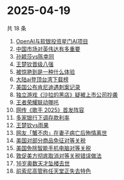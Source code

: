 # 2025-04-19

共 18 条

<!-- BEGIN ZHIHUSEARCH -->
<!-- 最后更新时间 Sat Apr 19 2025 22:14:06 GMT+0800 (China Standard Time) -->

1. [OpenAI与软银投资星门AI项目](https://www.zhihu.com/search?q=OpenAI与软银投资星门AI项目)
1. [中国市场对英伟达有多重要](https://www.zhihu.com/search?q=中国市场对英伟达有多重要)
1. [孙颖莎vs陈幸同](https://www.zhihu.com/search?q=孙颖莎vs陈幸同)
1. [王楚钦晋级八强](https://www.zhihu.com/search?q=王楚钦晋级八强)
1. [被惊艳到是一种什么体验](https://www.zhihu.com/search?q=被惊艳到是一种什么体验)
1. [大陆ai登顶台湾下载榜](https://www.zhihu.com/search?q=大陆ai登顶台湾下载榜)
1. [美国公布肯尼迪遇刺案记录](https://www.zhihu.com/search?q=美国公布肯尼迪遇刺案记录)
1. [独立游戏《沙拉的黑店》疑被上市公司抄袭](https://www.zhihu.com/search?q=独立游戏《沙拉的黑店》疑被上市公司抄袭)
1. [王者荣耀联动哪吒](https://www.zhihu.com/search?q=王者荣耀联动哪吒)
1. [网传《歌手 2025》首发阵容](https://www.zhihu.com/search?q=网传《歌手%202025》首发阵容)
1. [多家银行下调存款利率](https://www.zhihu.com/search?q=多家银行下调存款利率)
1. [王楚钦vs雨果](https://www.zhihu.com/search?q=王楚钦vs雨果)
1. [网友「蟹不肉」在妻子病亡后殉情离世](https://www.zhihu.com/search?q=网友「蟹不肉」在妻子病亡后殉情离世)
1. [美国对部分商品免征对等关税](https://www.zhihu.com/search?q=美国对部分商品免征对等关税)
1. [美国免除智能手机电脑对等关税](https://www.zhihu.com/search?q=美国免除智能手机电脑对等关税)
1. [敦促美方彻底取消对等关税错误做法](https://www.zhihu.com/search?q=敦促美方彻底取消对等关税错误做法%20)
1. [16岁奥数天才坠楼去世](https://www.zhihu.com/search?q=16岁奥数天才坠楼去世)
1. [前索尼高管称任天堂正失去特色](https://www.zhihu.com/search?q=前索尼高管称任天堂正失去特色)

<!-- END ZHIHUSEARCH -->

